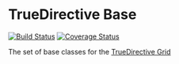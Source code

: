 # TrueDirective Base

[![Build Status](https://travis-ci.org/true-directive/base.svg?branch=master)](https://travis-ci.org/true-directive/base)
[![Coverage Status](https://coveralls.io/repos/github/true-directive/base/badge.svg?branch=master)](https://coveralls.io/github/true-directive/base?branch=master)

The set of base classes for the [TrueDirective Grid](https://github.com/true-directive/true-grid)
